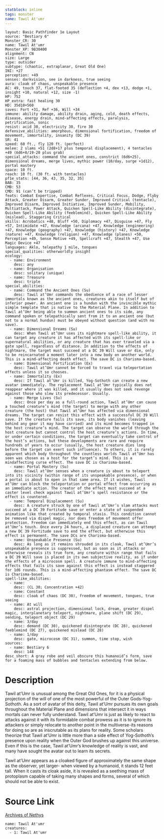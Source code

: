 ```yaml
---
statblock: inline
tags: monster
name: Tawil At'umr
---
```

```statblock
layout: Basic Pathfinder 1e Layout
source: "Bestiary 6"
Monster_CR: 30
name: Tawil At'umr
Monster_XP: 9830400
alignment: CN
size: Large
type: outsider
subtype: (chaotic, extraplanar, Great Old One)
INI: +27
perception: +49
senses: darkvision, see in darkness, true seeing
aura: cloak of chaos, unspeakable presence
AC: 49, touch 37, flat-footed 35 (deflection +4, dex +13, dodge +1, insight +10, natural +12, size -1)
HP: 752
HP_extra: fast healing 30
HD: 35d10+560
saves: Fort +31, Ref +36, Will +34
immune: ability damage, ability drain, aging, cold, death effects, disease, energy drain, mind-affecting effects, paralysis, petrification, sonic
resist: acid 30, electricity 30, fire 30
defensive_abilities: amorphous, dimensional fortification, freedom of movement, immortality, insanity (DC 39)
SR: 41
speed: 60 ft., fly 120 ft. (perfect)
melee: 2 slams +51 (2d8+17 plus temporal displacement), 4 tentacles +49 (6d6+8/19-20 plus grab)
special_attacks: command the ancient ones, constrict (6d6+25), dimensional dreams, merge lives, mythic power (10/day, surge +1d12), portal mastery
space: 10 ft.
reach: 10 ft. (30 ft. with tentacles)
pf1e_stats: [44, 36, 43, 35, 32, 35]
BAB: 35
CMB: 53
CMD: 91 (can’t be tripped)
feats: Combat Expertise, Combat Reflexes, Critical Focus, Dodge, Flyby Attack, Greater Disarm, Greater Sunder, Improved Critical (tentacle), Improved Disarm, Improved Initiative, Improved Sunder, Mobility, Multiattack, Power Attack, Quicken Spell-Like Ability (disintegrate), Quicken Spell-Like Ability (feeblemind), Quicken Spell-Like Ability (mislead), Staggering Critical
skills: Acrobatics +48, Bluff +50, Diplomacy +47, Disguise +47, Fly +57, Intimidate +47, Knowledge (arcana) +47, Knowledge (engineering) +47, Knowledge (geography) +47, Knowledge (history) +47, Knowledge (nature) +47, Knowledge (religion) +47, Knowledge (planes) +50, Perception +49, Sense Motive +49, Spellcraft +47, Stealth +47, Use Magic Device +47
languages: Aklo, telepathy 1 mile, tongues
special_qualities: otherworldly insight
ecology:
  - name: Environment
    desc: any
  - name: Organisation
    desc: solitary (unique)
  - name: Treasure
    desc: triple
special_abilities:
  - name: Command the Ancient Ones (Su)
    desc: Tawil at’Umr commands the obedience of a race of lesser immortals known as the ancient ones, creatures akin to itself but of inferior power. An ancient one is a hundun with the invincible mythic simple template that is native to the Material Plane. In addition to Tawil at’Umr being able to summon ancient ones to its side, any command spoken or telepathically sent from it to an ancient one (but not to a normal hundun) must be obeyed without question (and with no save).
  - name: Dimensional Dreams (Su)
    desc: When Tawil at’Umr uses its nightmare spell-like ability, it can target any creature it has affected with its spell-like or supernatural abilities, or any creature that has ever traveled via a gate spell, regardless of distance. In addition to the effects of nightmare, the target must succeed at a DC 39 Will save or die, only to be reincarnated a moment later into a new body on another world. This is a mind-affecting death effect. The save DC is Charisma-based.
  - name: Dimensional Fortification (Ex)
    desc: Tawil at’Umr cannot be forced to travel via teleportation effects unless it so chooses.
  - name: Immortality (Ex)
    desc: If Tawil at’Umr is killed, Yog-Sothoth can create a new avatar immediately. The replacement Tawil at’Umr typically does not reappear where it was killed, and it usually does not seek revenge against those who slew its predecessor. Usually.
  - name: Merge Lives (Su)
    desc: Once per day as a full-round action, Tawil at’Umr can cause a touched creature’s mind (the target) to merge with any other creature (the host) that Tawil at’Umr has affected via dimensional dreams. The target can resist this effect with a successful DC 39 Will save. If the creature fails its save, its body vanishes (leaving behind any gear it may have carried) and its mind becomes trapped in the host creature’s mind. The target can observe the world through the host creature but cannot control the host creature’s actions. In time, or under certain conditions, the target can eventually take control of the host’s actions, but these developments are rare and require hundreds of years to occur (usually, the host creature dies long before the target can exert such influence). To others, it is rarely apparent which body throughout the countless worlds Tawil at’Umr has seen was chosen as a host for the target’s mind. This is a mindaffecting curse effect. The save DC is Charisma-based.
  - name: Portal Mastery (Su)
    desc: Tawil at’Umr senses when a creature is about to teleport into its vicinity (within range of its unspeakable presence), or when a portal is about to open in that same area. If it wishes, Tawil at’Umr can block the teleportation or portal effect from occurring as an immediate action. The creator of the effect must succeed at a caster level check against Tawil at’Umr’s spell resistance or the effect is countered.
  - name: Temporal Displacement (Su)
    desc: A creature struck by one of Tawil at’Umr’s slam attacks must succeed at a DC 39 Fortitude save or enter a state of suspended animation like that created by temporal stasis. This condition cannot be removed via dispel magic, nor does freedom of movement offer protection. Freedom can immediately end this effect, as can Tawil at’Umr’s touch. Once every 24 hours, a displaced creature can attempt a new DC 39 Fortitude save to end the effect, but otherwise this effect is permanent. The save DCs are Charisma-based.
  - name: Unspeakable Presence (Su)
    desc: As long as it remains shrouded in its cloak, Tawil at’Umr’s unspeakable presence is suppressed, but as soon as it attacks or otherwise reveals its true form, any creature within range that fails a DC 39 Will save is placed in its own subjective reality, as if under the effects of a microcosm spell. A creature immune to mind-affecting effects that fails its save against this effect is instead staggered for 1d6 rounds. This is a mind-affecting phantasm effect. The save DC is Charisma-based.
spell-like_abilities:
  - name:
    desc: (CL 30; Concentration +42)
  - name: Constant
    desc: cloak of chaos (DC 30), freedom of movement, tongues, true seeing
  - name: At will
    desc: astral projection, dimensional lock, dream, greater dispel magic, interplanetary teleport, nightmare, plane shift (DC 29), sending, teleport object (DC 29)
  - name: 3/day
    desc: demand (DC 30), quickened disintegrate (DC 28), quickened feeblemind (DC 27), quickened mislead (DC 28)
  - name: 1/day
    desc: gate, microcosm (DC 31), summon, time stop, wish
sources:
  - name: Bestiary 6
    desc: 148
desc_short: A gray robe and veil obscure this humanoid’s form, save for a foaming mass of bubbles and tentacles extending from below.
```
# Description
Tawil at’Umr is unusual among the Great Old Ones, for it is a physical projection of the will of one of the most powerful of the Outer Gods-Yog-Sothoth. As a sort of avatar of this deity, Tawil at’Umr pursues its own goals throughout the Material Plane and dimensions that intersect it in ways mortals can never fully understand. Tawil at’Umr is just as likely to react to attacks against it with its formidable combat prowess as it is to ignore its attackers or simply relocate to another point in the multiverse-its reasons for doing so are as inscrutable as its plans for reality. Some scholars theorize that Tawil at’Umr is little more than a side effect of Yog-Sothoth’s presence upon reality when the Outer God brushes up against this universe. Even if this is the case, Tawil at’Umr’s knowledge of reality is vast, and many have sought the avatar out to learn its secrets. 

Tawil at’Umr appears as a cloaked figure of approximately the same shape as the observer, yet larger- when viewed by a humanoid, it stands 12 feet tall. When it casts its cloak aside, it is revealed as a seething mass of protoplasm capable of taking many shapes and forms, several of which should not be able to exist.
# Source Link
[Archives of Nethys](https://aonprd.com/MonsterDisplay.aspx?ItemName=Tawil%20At%27umr)
```encounter-table
name: Tawil At'umr
creatures:
  - 1: Tawil At'umr
```
